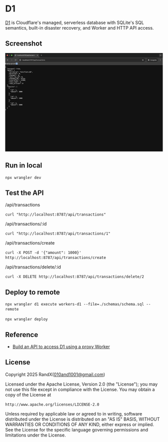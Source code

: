 # D1

[D1](https://developers.cloudflare.com/d1/) is Cloudflare's managed, serverless database with SQLite's SQL semantics, built-in disaster recovery, and Worker and HTTP API access.

## Screenshot

![Screenshot](./Screenshot/Screenshot.png)

## Run in local

```Shell
npx wrangler dev
```

## Test the API

/api/transactions

```Shell
curl "http://localhost:8787/api/transactions"
```

/api/transactions/:id

```Shell
curl "http://localhost:8787/api/transactions/1"
```

/api/transactions/create

```Shell
curl -X POST -d '{"amount": 1000}' http://localhost:8787/api/transactions/create
```

/api/transactions/delete/:id

```Shell
curl -X DELETE http://localhost:8787/api/transactions/delete/2 
```

## Deploy to remote

```Shell
npx wrangler d1 execute workers-d1 --file=./schemas/schema.sql --remote

npx wrangler deploy
```

## Reference

- [Build an API to access D1 using a proxy Worker](https://developers.cloudflare.com/d1/tutorials/build-an-api-to-access-d1/)

## License

Copyright 2025 RandX(<010and1001@gmail.com>)

Licensed under the Apache License, Version 2.0 (the "License");
you may not use this file except in compliance with the License.
You may obtain a copy of the License at

    http://www.apache.org/licenses/LICENSE-2.0

Unless required by applicable law or agreed to in writing, software
distributed under the License is distributed on an "AS IS" BASIS,
WITHOUT WARRANTIES OR CONDITIONS OF ANY KIND, either express or implied.
See the License for the specific language governing permissions and
limitations under the License.
